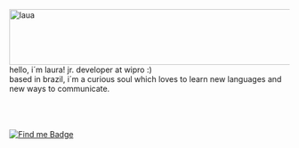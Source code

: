 

  <img align="left" alt="laua" height="100" width="600" src="https://64.media.tumblr.com/c307324c2d54e99ab63dcd1e38f9bef6/e6741a811bf17636-f8/s1280x1920/0869ded6d8b98a296be90934e4826e42ea6ee7d2.gifv">
  
  <br>
  <br>
  <br>
  <br>
  hello, i´m laura! jr. developer at wipro :) 
  <br>
  based in brazil, i´m a curious soul which loves to learn new languages and new ways to communicate. 
  <br>
  <br>

   
   <br> 
  
  <br> [![Find me Badge](https://img.shields.io/badge/-find%20me%20elsewhere!-blueviolet)](https://linktr.ee/ff0rever)
 

